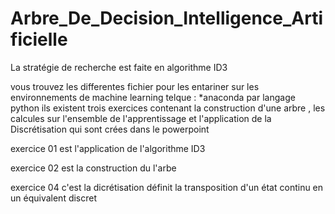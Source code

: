 # Arbre_De_Decision_Intelligence_Artificielle
La stratégie de recherche est faite en algorithme ID3


vous trouvez les differentes fichier pour les entariner sur les environnements de machine learning telque : 
   *anaconda par langage python 
ils existent trois exercices contenant la construction d'une arbre , les calcules sur l'ensemble de l'apprentissage et l'application de la Discrétisation qui sont crées dans le powerpoint 

exercice 01 est l'application de l'algorithme ID3 


exercice 02 est la construction du l'arbe 


exercice 04  c'est la dicrétisation définit la transposition d'un état continu en un équivalent discret 
